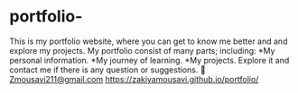 # portfolio-
This is my portfolio website, where you can get to know me better and and explore my projects.
My portfolio consist of many parts; including:
*My personal information.
*My journey of learning.
*My projects.
Explore it and contact me if there is any question or suggestions.
📧Zmousavi211@gmail.com
https://zakiyamousavi.github.io/portfolio/
